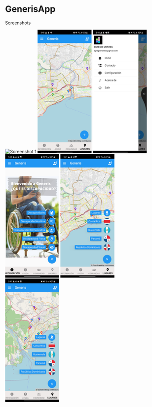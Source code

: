 # GenerisApp
Screenshots

![Screenshot 1](https://github.com/ElimeletCA/GenerisApp/blob/main/Resources/Screen_Recording_20231009_174343_Generis.gif?raw=true)
<img src="https://github.com/ElimeletCA/GenerisApp/blob/main/Resources/Screenshot_20231009_174025_Generis.jpg?raw=true" width="175" height="400">
<img src="https://github.com/ElimeletCA/GenerisApp/blob/main/Resources/Screenshot_20231009_174034_Generis.jpg?raw=true" width="175" height="400">
<img src="https://github.com/ElimeletCA/GenerisApp/blob/main/Resources/Screenshot_20231009_174059_Generis.jpg?raw=true" width="175" height="400">
<img src="https://github.com/ElimeletCA/GenerisApp/blob/main/Resources/Screenshot_20231009_174108_Generis.jpg?raw=true" width="175" height="400">
<img src="https://github.com/ElimeletCA/GenerisApp/blob/main/Resources/Screenshot_20231009_174119_Generis.jpg?raw=true" width="175" height="400">





